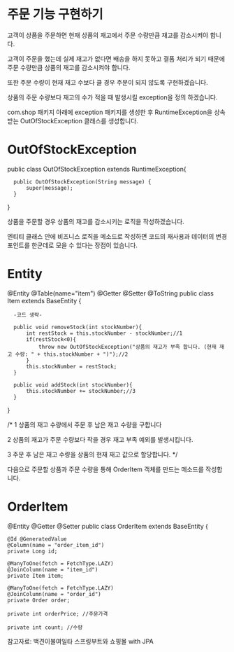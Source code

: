 주문 기능 구현하기
===


고객이 상품을 주문하면 현재 상품의 재고에서 주문 수량만큼 재고를 감소시켜야 합니다.

고객이 주문을 했는데 실제 재고가 없다면 배송을 하지 못하고 결품 처리가 되기 때문에 주문 수량만큼 상품의 재고를 감소시켜야 합니다.

또한 주문 수량이 현재 재고 수보다 클 경우 주문이 되지 않도록 구현하겠습니다.

상품의 주문 수량보다 재고의 수가 적을 때 발생시킬 exception을 정의 하겠습니다. 

com.shop 패키지 아래에 exception 패키지를 생성한 후 RuntimeException을 상속받는 OutOfStockException 클래스를 생성합니다.

OutOfStockException
===

  public class OutOfStockException extends RuntimeException{

      public OutOfStockException(String message) {
          super(message);
      }

  }
  
상품을 주문할 경우 상품의 재고를 감소시키는 로직을 작성하겠습니다.

엔티티 클래스 안에 비즈니스 로직을 메소드로 작성하면 코드의 재사용과 데이터의 변경 포인트를 한군데로 모을 수 있다는 장점이 있습니다.

Entity
===

  @Entity
  @Table(name="item")
  @Getter
  @Setter
  @ToString
  public class Item extends BaseEntity {

      -코드 생략-
    
      public void removeStock(int stockNumber){
          int restStock = this.stockNumber - stockNumber;//1
          if(restStock<0){
              throw new OutOfStockException("상품의 재고가 부족 합니다. (현재 재고 수량: " + this.stockNumber + ")");//2
          }
          this.stockNumber = restStock;
      }

      public void addStock(int stockNumber){
          this.stockNumber += stockNumber;//3
      }

  }

/*
1 상품의 재고 수량에서 주문 후 남은 재고 수량을 구합니다

2 상품의 재고가 주문 수량보다 작을 경우 재고 부족 예외를 발생시킵니다.

3 주문 후 남은 재고 수량을 상품의 현재 재고 값으로 할당합니다.
*/

다음으로 주문할 상품과 주문 수량을 통해 OrderItem 객체를 만드는 메소드를 작성합니다.

OrderItem
===

@Entity
@Getter @Setter
public class OrderItem extends BaseEntity {

    @Id @GeneratedValue
    @Column(name = "order_item_id")
    private Long id;

    @ManyToOne(fetch = FetchType.LAZY)
    @JoinColumn(name = "item_id")
    private Item item;

    @ManyToOne(fetch = FetchType.LAZY)
    @JoinColumn(name = "order_id")
    private Order order;

    private int orderPrice; //주문가격

    private int count; //수량



참고자료: 백견이불여일타 스프링부트와 쇼핑몰 with JPA

